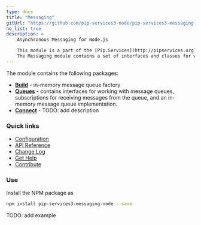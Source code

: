 ```yaml
---
type: docs
title: "Messaging"
gitUrl: "https://github.com/pip-services3-node/pip-services3-messaging-node"
no_list: true
description: > 
    Asynchronous Messaging for Node.js  

    This module is a part of the [Pip.Services](http://pipservices.org) polyglot microservices toolkit.
    The Messaging module contains a set of interfaces and classes for working with message queues, as well as an in-memory message  queue implementation. 
---
```


The module contains the following packages:

- [**Build**](build) - in-memory message queue factory
- [**Queues**](queues) - contains interfaces for working with message queues, subscriptions for receiving messages from the queue, and an in-memory message queue implementation.
- [**Connect**](connect) - TODO: add description

### Quick links

* [Configuration](https://www.pipservices.org/recipies/configuration)
* [API Reference](https://pip-services3-node.github.io/pip-services3-messaging-node/globals.html)
* [Change Log](CHANGELOG.md)
* [Get Help](https://www.pipservices.org/community/help)
* [Contribute](https://www.pipservices.org/community/contribute)

### Use

Install the NPM package as
```bash
npm install pip-services3-messaging-node --save
```

TODO: add example